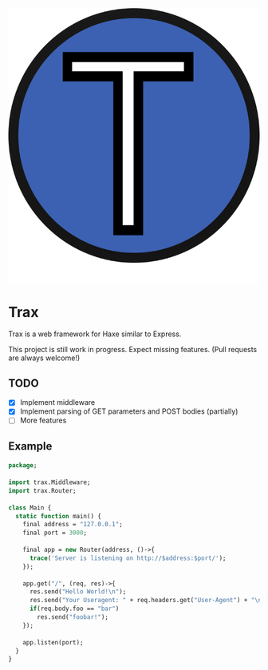 <img src="md/trax.svg">

# Trax
Trax is a web framework for Haxe similar to Express.

This project is still work in progress. Expect missing features. (Pull requests are always welcome!)

## TODO
- [x] Implement middleware
- [x] Implement parsing of GET parameters and POST bodies (partially)
- [ ] More features

## Example
```haxe
package;

import trax.Middleware;
import trax.Router;

class Main {
  static function main() {
    final address = "127.0.0.1";
    final port = 3000;

    final app = new Router(address, ()->{
      trace('Server is listening on http://$address:$port/');
    });

    app.get("/", (req, res)->{
      res.send("Hello World!\n");
      res.send("Your Useragent: " + req.headers.get("User-Agent") + "\n");
      if(req.body.foo == "bar")
        res.send("foobar!");
    });

    app.listen(port);
  }
}
```